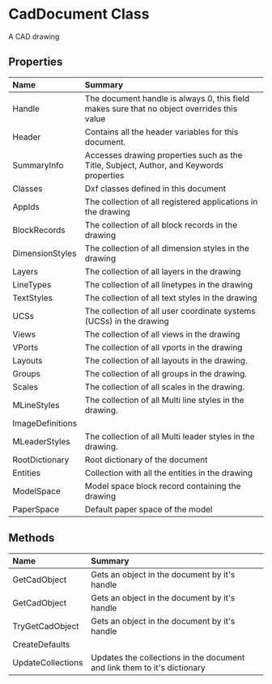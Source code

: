 # CadDocument Class

A CAD drawing

## Properties

| Name | Summary | 
| :- | :- | 
| Handle | The document handle is always 0, this field makes sure that no object overrides this value | 
| Header | Contains all the header variables for this document. | 
| SummaryInfo | Accesses drawing properties such as the Title, Subject, Author, and Keywords properties | 
| Classes | Dxf classes defined in this document | 
| AppIds | The collection of all registered applications in the drawing | 
| BlockRecords | The collection of all block records in the drawing | 
| DimensionStyles | The collection of all dimension styles in the drawing | 
| Layers | The collection of all layers in the drawing | 
| LineTypes | The collection of all linetypes in the drawing | 
| TextStyles | The collection of all text styles in the drawing | 
| UCSs | The collection of all user coordinate systems (UCSs) in the drawing | 
| Views | The collection of all views in the drawing | 
| VPorts | The collection of all vports in the drawing | 
| Layouts | The collection of all layouts in the drawing. | 
| Groups | The collection of all groups in the drawing.  | 
| Scales | The collection of all scales in the drawing.  | 
| MLineStyles | The collection of all Multi line styles in the drawing.  | 
| ImageDefinitions |  | 
| MLeaderStyles | The collection of all Multi leader styles in the drawing.  | 
| RootDictionary | Root dictionary of the document | 
| Entities | Collection with all the entities in the drawing | 
| ModelSpace | Model space block record containing the drawing | 
| PaperSpace | Default paper space of the model | 

## Methods

| Name | Summary | 
| :- | :- | 
| GetCadObject | Gets an object in the document by it's handle | 
| GetCadObject | Gets an object in the document by it's handle | 
| TryGetCadObject | Gets an object in the document by it's handle | 
| CreateDefaults |  | 
| UpdateCollections | Updates the collections in the document and link them to it's dictionary | 

